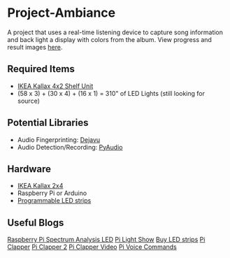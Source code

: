 # Project-Ambiance
A project that uses a real-time listening device to capture song information and back light a display with colors from the album. View progress and result images [here](http://imgur.com/a/PLQOM).

## Required Items
* [IKEA Kallax 4x2 Shelf Unit](http://www.ikea.com/us/en/catalog/products/40346924/)
* (58 x 3) + (30 x 4) + (16 x 1) = 310" of LED Lights (still looking for source)

## Potential Libraries
* Audio Fingerprinting: [Dejavu](https://github.com/worldveil/dejavu)
* Audio Detection/Recording: [PyAudio](https://people.csail.mit.edu/hubert/pyaudio/)

## Hardware
* [IKEA Kallax 2x4](http://www.ikea.com/us/en/catalog/products/40346924/#/20275885)
* Raspberry Pi or Arduino
* [Programmable LED strips](https://www.adafruit.com/category/86)

## Useful Blogs
[Raspberry Pi Spectrum Analysis LED](https://learn.adafruit.com/raspberry-pi-spectrum-analyzer-display-on-rgb-led-strip/page-1)
[Pi Light Show](http://lightshowpi.org/)
[Buy LED strips](https://www.adafruit.com)
[Pi Clapper](https://www.reddit.com/r/raspberry_pi/comments/3odzt2/building_a_clapper_onoff_switch_with_the/)
[Pi Clapper 2](http://blog.bitcollectors.com/adam/2017/03/diy-raspberry-pi-zero-clapper/)
[Pi Clapper Video](https://www.youtube.com/watch?v=MFdgDUboMqE)
[Pi Voice Commands](https://computers.tutsplus.com/articles/how-to-control-a-lamp-with-voice-commands-and-a-raspberry-pi--mac-60825)
